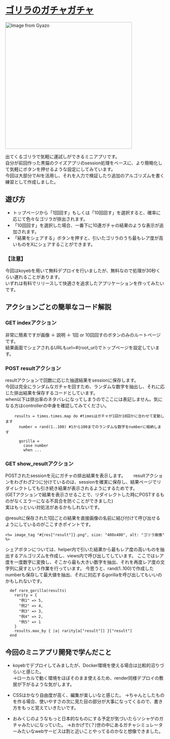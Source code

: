 # [ゴリラのガチャガチャ](https://appalling-amity-nezccommand-186871cb.koyeb.app/)
<a href="https://gyazo.com/aa199476b62c68c0f5b551eba4f1aa4e">
  <img src="https://i.gyazo.com/aa199476b62c68c0f5b551eba4f1aa4e.png" width="400" height="400" alt="Image from Gyazo" />
</a>

出てくるゴリラで気軽に運試しができるミニアプリです。  
自分が前回作った黒猫のクイズアプリのsession処理をベースに、より簡略化して気軽にボタンを押せるような設定にしてみています。  
今回は大部分でAIを活用し、それを人力で検証したり追加のアルゴリズムを書く練習として作成しました。
  
## 遊び方
* トップページから「1回回す」もしくは「10回回す」を選択すると、確率に応じて色々なゴリラが排出されます。
* 「10回回す」を選択した場合、一番下に10連ガチャの結果のような表示が追加されます。
* 「結果をシェアする」ボタンを押すと、引いたゴリラのうち最もレア度が高いものをXにシェアすることができます。
### 【注意】
今回はkoyebを用いて無料デプロイを行いましたが、無料なので処理が30秒くらい遅れることがあります。    
いずれは有料でリリースして快適さを追求したアプリケーションを作ってみたいです。
  
## アクションごとの簡単なコード解説
### GET indexアクション
非常に簡素ですが画像 ＋ 説明 ＋ 1回 or 10回回すのボタンのみのルートページです。  
結果画面でシェアされるURLもurl=#{root_url}でトップページを設定しています。
 
### POST resultアクション
resultアクションで回数に応じた抽選結果をsessionに保存します。  
今回は完全にランダムなガチャを回すため、ランダムな数字を抽出し、それに応じた排出結果を保存するコードとしています。  
when以下は排出率のネタバレになってしまうのでここには表記しません。気になる方はcontrollerの中身を確認してみてください。
```
    results = times.times.map do #timesはガチャが1回か10回かに合わせて変動します
      number = rand(1..100) #1から100までのランダムな数字をnumberに格納します

      gorilla =
        case number
        when ...
```

### GET show_resultアクション
POSTされたsessionを元にガチャの排出結果を表示します。　　
resultアクションをわざわざ2つに分けているのは、sessionを確実に保存し、結果ページでリダイレクトしても引き続き結果が表示されるようにするためです。  
(GETアクションで結果を表示させることで、リダイレクトした時にPOSTするものがなくエラーになる不具合を防ぐことができました)  
実はもっといい対処法があるかもしれないです。
  
  
@resultに保存された1回ごとの結果を直接画像の名前に結び付けて呼び出せるようにしているのがここすきポイントです。
```
<%= image_tag "#{res["result"]}.png", size: "400x400", alt: "ゴリラ画像" %>
```

    
シェアボタンについては、helper内で引いた結果から最もレア度の高いものを抽出するアルゴリズムを作成し、views内で呼び出してしています。
ここではレア度を一度数字に変換し、そこから最も大きい数字を抽出、それを再度レア度の文字列に戻すという作業を行っています。
今思うと、rand(1..100)で作成したnumberも保存して最大値を抽出、それに対応するgorillaを呼び出してもいいのかもしれないです。
```
  def rare_gorilla(results) 
    rarity = {
      "例1" => 5,
      "例2" => 4,
      "例3" => 3,
      "例4" => 2,
      "例5" => 1
    }
    results.max_by { |a| rarity[a["result"]] }["result"]
  end
```
  
## 今回のミニアプリ開発で学んだこと
* koyebでデプロイしてみましたが、Docker環境を使える場合は比較的沼りづらいと感じた。  
→ローカルで動く環境をほぼそのまま使えるため、render同様デプロイの敷居が下がるような気がします。
  
* CSSはかなり自由度が高く、編集が楽しいなと感じた。
→ちゃんとしたものを作る場合、使いやすさの次に見た目の部分が大事になってくるので、書き方をもっと覚えていきたいです。

* おみくじのようなもっと日本的なものにする予定が気づいたらソシャゲのガチャみたいになっていた。
→おかげで(？)世の中にあるガチャシミュレーターみたいなwebサービスは割と近いことやってるのかなと想像できました。
